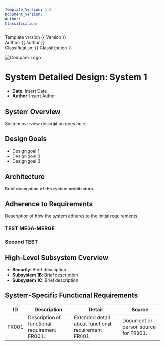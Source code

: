 ```yaml
---
Template_Version: 1.0
Document_Version: 
Author: 
Classification:
---
```



Template version {{ Version }}<br>
Author: {{ Author }}<br>
Classification: {{ Classification }}<br>

![Company Logo](/common_images/companylogo.png)


# System Detailed Design: System 1

- **Date**: Insert Date
- **Author**: Insert Author

## System Overview
System overview description goes here.

## Design Goals
- Design goal 1
- Design goal 2
- Design goal 3

## Architecture
Brief description of the system architecture.

## Adherence to Requirements
Description of how the system adheres to the initial requirements.

### TEST MEGA-MERGE

### Second TEST

## High-Level Subsystem Overview
- **Security**: Brief description
- **Subsystem 1B**: Brief description
- **Subsystem 1C**: Brief description

## System-Specific Functional Requirements

| ID | Description | Detail | Source | 
| --- | --- | --- | --- |
| FR001 | Description of functional requirement FR001. | Extended detail about functional requirement FR001. | Document or person source for FR001. |
